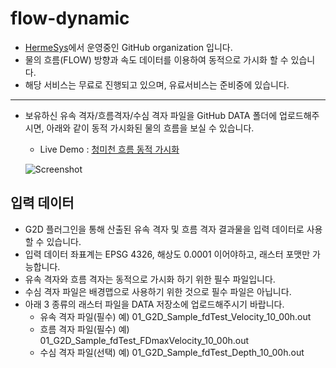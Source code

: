 # flow-dynamic
- [HermeSys](https://hermesys.cafe24.com/)에서 운영중인 GitHub organization 입니다.
- 물의 흐름(FLOW) 방향과 속도 데이터를 이용하여 동적으로 가시화 할 수 있습니다.
- 해당 서비스는 무료로 진행되고 있으며, 유료서비스는 준비중에 있습니다.

 ---
 

- 보유하신 유속 격자/흐름격자/수심 격자 파일을 GitHub DATA 폴더에 업로드해주시면, 아래와 같이 동적 가시화된 물의 흐름을 보실 수 있습니다.

  - Live Demo : [청미천 흐름 동적 가시화](http://210.92.123.200/flowmap/index_osim_G2D_Sample_20240307.html)
  
  ![Screenshot](/screenshots/Cheongmicheon_Dynamic_flow_20240321_1130.gif?raw=true)

## 입력 데이터
- G2D 플러그인을 통해 산출된 유속 격자 및 흐름 격자 결과물을 입력 데이터로 사용할 수 있습니다. 
- 입력 데이터 좌표계는 EPSG 4326, 해상도 0.0001 이어야하고, 래스터 포맷만 가능합니다.
- 유속 격자와 흐름 격자는 동적으로 가시화 하기 위한 필수 파일입니다.
- 수심 격자 파일은 배경맵으로 사용하기 위한 것으로 필수 파일은 아닙니다.
- 아래 3 종류의 래스터 파일을 DATA 저장소에 업로드해주시기 바랍니다.
  - 유속 격자 파일(필수) 예) 01_G2D_Sample_fdTest_Velocity_10_00h.out
  - 흐름 격자 파일(필수) 예) 01_G2D_Sample_fdTest_FDmaxVelocity_10_00h.out
  - 수심 격자 파일(선택) 예) 01_G2D_Sample_fdTest_Depth_10_00h.out

